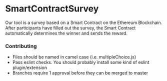 # SmartContractSurvey

Our tool is a survey based on a Smart Contract on the Ethereum Blockchain. After participants have filled out the survey, the Smart Contract automatically determines the winner and sends the reward.



### Contributing
- Files should be named in camel case (i.e. multipleChoice.js)
- Pass eslint checks. You should probably install some kind of eslint plugin/extension
- Branches require 1 approval before they can be merged to master
